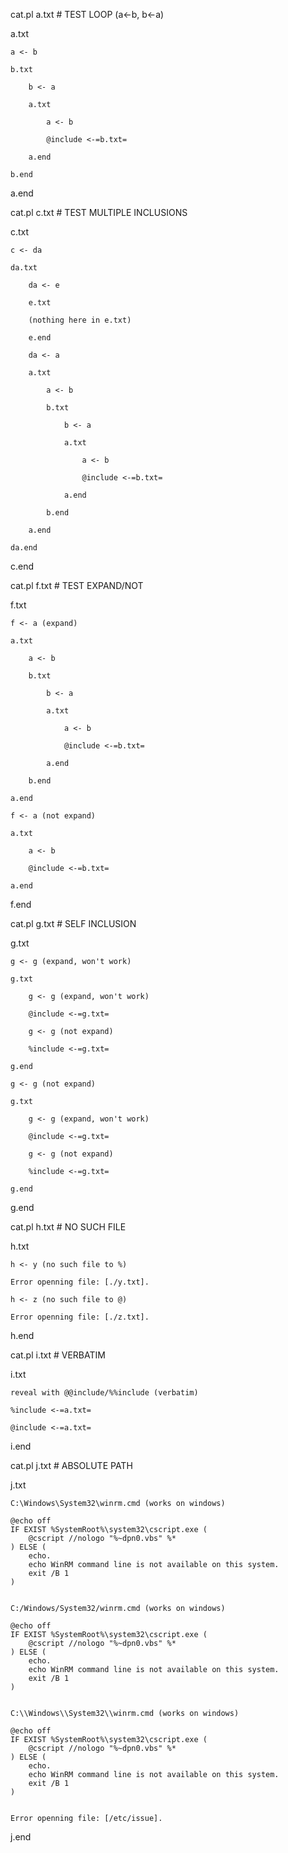 cat.pl a.txt # TEST LOOP (a<-b, b<-a)

a.txt

    a <- b

    b.txt
    
        b <- a
    
        a.txt
        
            a <- b
        
            @include <-=b.txt=
        
        a.end
    
    b.end

a.end


cat.pl c.txt # TEST MULTIPLE INCLUSIONS

c.txt

    c <- da

    da.txt
    
        da <- e
    
        e.txt
        
        (nothing here in e.txt)
        
        e.end
    
        da <- a
    
        a.txt
        
            a <- b
        
            b.txt
            
                b <- a
            
                a.txt
                
                    a <- b
                
                    @include <-=b.txt=
                
                a.end
            
            b.end
        
        a.end
    
    da.end

c.end


cat.pl f.txt # TEST EXPAND/NOT

f.txt

    f <- a (expand)

    a.txt
    
        a <- b
    
        b.txt
        
            b <- a
        
            a.txt
            
                a <- b
            
                @include <-=b.txt=
            
            a.end
        
        b.end
    
    a.end

    f <- a (not expand)

    a.txt
    
        a <- b
    
        @include <-=b.txt=
    
    a.end

f.end


cat.pl g.txt # SELF INCLUSION

g.txt

    g <- g (expand, won't work)

    g.txt
    
        g <- g (expand, won't work)
    
        @include <-=g.txt=
    
        g <- g (not expand)
    
        %include <-=g.txt=
    
    g.end

    g <- g (not expand)

    g.txt
    
        g <- g (expand, won't work)
    
        @include <-=g.txt=
    
        g <- g (not expand)
    
        %include <-=g.txt=
    
    g.end

g.end


cat.pl h.txt # NO SUCH FILE

h.txt

    h <- y (no such file to %)

    Error openning file: [./y.txt].

    h <- z (no such file to @)

    Error openning file: [./z.txt].

h.end


cat.pl i.txt # VERBATIM

i.txt

    reveal with @@include/%%include (verbatim)

    %include <-=a.txt=

    @include <-=a.txt=

i.end


cat.pl j.txt # ABSOLUTE PATH

j.txt

    C:\Windows\System32\winrm.cmd (works on windows)

    @echo off
    IF EXIST %SystemRoot%\system32\cscript.exe (
        @cscript //nologo "%~dpn0.vbs" %*
    ) ELSE (
        echo.
        echo WinRM command line is not available on this system.
        exit /B 1
    )
    

    C:/Windows/System32/winrm.cmd (works on windows)

    @echo off
    IF EXIST %SystemRoot%\system32\cscript.exe (
        @cscript //nologo "%~dpn0.vbs" %*
    ) ELSE (
        echo.
        echo WinRM command line is not available on this system.
        exit /B 1
    )
    

    C:\\Windows\\System32\\winrm.cmd (works on windows)

    @echo off
    IF EXIST %SystemRoot%\system32\cscript.exe (
        @cscript //nologo "%~dpn0.vbs" %*
    ) ELSE (
        echo.
        echo WinRM command line is not available on this system.
        exit /B 1
    )
    

    Error openning file: [/etc/issue].

j.end
